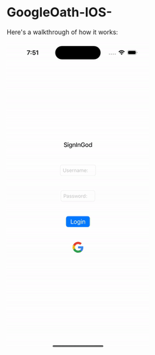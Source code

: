 # GoogleOath-IOS-

Here's a walkthrough of how it works:

<img src='https://github.com/Youngphil5/GoogleOath-IOS-/blob/main/GIF/ProjectRun.gif' title='Video Walkthrough' width='' alt='Video Walkthrough' />
